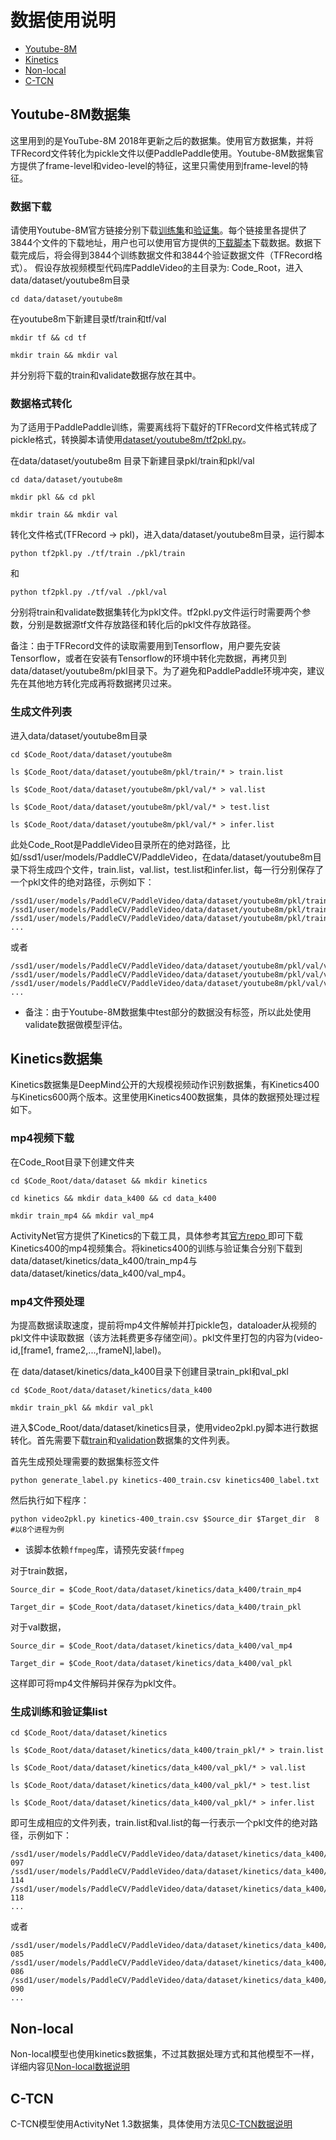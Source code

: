 # 数据使用说明

- [Youtube-8M](#Youtube-8M数据集)
- [Kinetics](#Kinetics数据集)
- [Non-local](#Non-local)
- [C-TCN](#C-TCN)

## Youtube-8M数据集
这里用到的是YouTube-8M 2018年更新之后的数据集。使用官方数据集，并将TFRecord文件转化为pickle文件以便PaddlePaddle使用。Youtube-8M数据集官方提供了frame-level和video-level的特征，这里只需使用到frame-level的特征。

### 数据下载
请使用Youtube-8M官方链接分别下载[训练集](http://us.data.yt8m.org/2/frame/train/index.html)和[验证集](http://us.data.yt8m.org/2/frame/validate/index.html)。每个链接里各提供了3844个文件的下载地址，用户也可以使用官方提供的[下载脚本](https://research.google.com/youtube8m/download.html)下载数据。数据下载完成后，将会得到3844个训练数据文件和3844个验证数据文件（TFRecord格式）。
假设存放视频模型代码库PaddleVideo的主目录为: Code\_Root，进入data/dataset/youtube8m目录

    cd data/dataset/youtube8m

在youtube8m下新建目录tf/train和tf/val

    mkdir tf && cd tf

    mkdir train && mkdir val

并分别将下载的train和validate数据存放在其中。

### 数据格式转化

为了适用于PaddlePaddle训练，需要离线将下载好的TFRecord文件格式转成了pickle格式，转换脚本请使用[dataset/youtube8m/tf2pkl.py](./youtube8m/tf2pkl.py)。

在data/dataset/youtube8m 目录下新建目录pkl/train和pkl/val

    cd data/dataset/youtube8m

    mkdir pkl && cd pkl

    mkdir train && mkdir val


转化文件格式(TFRecord -> pkl)，进入data/dataset/youtube8m目录，运行脚本

    python tf2pkl.py ./tf/train ./pkl/train

和

    python tf2pkl.py ./tf/val ./pkl/val

分别将train和validate数据集转化为pkl文件。tf2pkl.py文件运行时需要两个参数，分别是数据源tf文件存放路径和转化后的pkl文件存放路径。

备注：由于TFRecord文件的读取需要用到Tensorflow，用户要先安装Tensorflow，或者在安装有Tensorflow的环境中转化完数据，再拷贝到data/dataset/youtube8m/pkl目录下。为了避免和PaddlePaddle环境冲突，建议先在其他地方转化完成再将数据拷贝过来。

### 生成文件列表

进入data/dataset/youtube8m目录

    cd $Code_Root/data/dataset/youtube8m

    ls $Code_Root/data/dataset/youtube8m/pkl/train/* > train.list

    ls $Code_Root/data/dataset/youtube8m/pkl/val/* > val.list

    ls $Code_Root/data/dataset/youtube8m/pkl/val/* > test.list

    ls $Code_Root/data/dataset/youtube8m/pkl/val/* > infer.list

此处Code\_Root是PaddleVideo目录所在的绝对路径，比如/ssd1/user/models/PaddleCV/PaddleVideo，在data/dataset/youtube8m目录下将生成四个文件，train.list，val.list，test.list和infer.list，每一行分别保存了一个pkl文件的绝对路径，示例如下：

    /ssd1/user/models/PaddleCV/PaddleVideo/data/dataset/youtube8m/pkl/train/train0471.pkl
    /ssd1/user/models/PaddleCV/PaddleVideo/data/dataset/youtube8m/pkl/train/train0472.pkl
    /ssd1/user/models/PaddleCV/PaddleVideo/data/dataset/youtube8m/pkl/train/train0473.pkl
    ...

或者

    /ssd1/user/models/PaddleCV/PaddleVideo/data/dataset/youtube8m/pkl/val/validate3666.pkl
    /ssd1/user/models/PaddleCV/PaddleVideo/data/dataset/youtube8m/pkl/val/validate3666.pkl
    /ssd1/user/models/PaddleCV/PaddleVideo/data/dataset/youtube8m/pkl/val/validate3666.pkl
    ...

- 备注：由于Youtube-8M数据集中test部分的数据没有标签，所以此处使用validate数据做模型评估。

## Kinetics数据集

Kinetics数据集是DeepMind公开的大规模视频动作识别数据集，有Kinetics400与Kinetics600两个版本。这里使用Kinetics400数据集，具体的数据预处理过程如下。

### mp4视频下载
在Code\_Root目录下创建文件夹

    cd $Code_Root/data/dataset && mkdir kinetics

    cd kinetics && mkdir data_k400 && cd data_k400

    mkdir train_mp4 && mkdir val_mp4

ActivityNet官方提供了Kinetics的下载工具，具体参考其[官方repo ](https://github.com/activitynet/ActivityNet/tree/master/Crawler/Kinetics)即可下载Kinetics400的mp4视频集合。将kinetics400的训练与验证集合分别下载到data/dataset/kinetics/data\_k400/train\_mp4与data/dataset/kinetics/data\_k400/val\_mp4。

### mp4文件预处理

为提高数据读取速度，提前将mp4文件解帧并打pickle包，dataloader从视频的pkl文件中读取数据（该方法耗费更多存储空间）。pkl文件里打包的内容为(video-id,[frame1, frame2,...,frameN],label)。

在 data/dataset/kinetics/data\_k400目录下创建目录train\_pkl和val\_pkl

    cd $Code_Root/data/dataset/kinetics/data_k400

    mkdir train_pkl && mkdir val_pkl

进入$Code\_Root/data/dataset/kinetics目录，使用video2pkl.py脚本进行数据转化。首先需要下载[train](https://github.com/activitynet/ActivityNet/tree/master/Crawler/Kinetics/data/kinetics-400_train.csv)和[validation](https://github.com/activitynet/ActivityNet/tree/master/Crawler/Kinetics/data/kinetics-400_val.csv)数据集的文件列表。

首先生成预处理需要的数据集标签文件

    python generate_label.py kinetics-400_train.csv kinetics400_label.txt

然后执行如下程序：

    python video2pkl.py kinetics-400_train.csv $Source_dir $Target_dir  8 #以8个进程为例

- 该脚本依赖`ffmpeg`库，请预先安装`ffmpeg`

对于train数据，

    Source_dir = $Code_Root/data/dataset/kinetics/data_k400/train_mp4

    Target_dir = $Code_Root/data/dataset/kinetics/data_k400/train_pkl

对于val数据，

    Source_dir = $Code_Root/data/dataset/kinetics/data_k400/val_mp4

    Target_dir = $Code_Root/data/dataset/kinetics/data_k400/val_pkl

这样即可将mp4文件解码并保存为pkl文件。

### 生成训练和验证集list

    cd $Code_Root/data/dataset/kinetics

    ls $Code_Root/data/dataset/kinetics/data_k400/train_pkl/* > train.list

    ls $Code_Root/data/dataset/kinetics/data_k400/val_pkl/* > val.list

    ls $Code_Root/data/dataset/kinetics/data_k400/val_pkl/* > test.list

    ls $Code_Root/data/dataset/kinetics/data_k400/val_pkl/* > infer.list

即可生成相应的文件列表，train.list和val.list的每一行表示一个pkl文件的绝对路径，示例如下：

    /ssd1/user/models/PaddleCV/PaddleVideo/data/dataset/kinetics/data_k400/train_pkl/data_batch_100-097
    /ssd1/user/models/PaddleCV/PaddleVideo/data/dataset/kinetics/data_k400/train_pkl/data_batch_100-114
    /ssd1/user/models/PaddleCV/PaddleVideo/data/dataset/kinetics/data_k400/train_pkl/data_batch_100-118
    ...

或者

    /ssd1/user/models/PaddleCV/PaddleVideo/data/dataset/kinetics/data_k400/val_pkl/data_batch_102-085
    /ssd1/user/models/PaddleCV/PaddleVideo/data/dataset/kinetics/data_k400/val_pkl/data_batch_102-086
    /ssd1/user/models/PaddleCV/PaddleVideo/data/dataset/kinetics/data_k400/val_pkl/data_batch_102-090
    ...


## Non-local

Non-local模型也使用kinetics数据集，不过其数据处理方式和其他模型不一样，详细内容见[Non-local数据说明](./nonlocal/README.md)

## C-TCN

C-TCN模型使用ActivityNet 1.3数据集，具体使用方法见[C-TCN数据说明](./ctcn/README.md)
